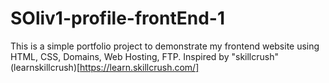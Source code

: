 # SOliv1-profile-frontEnd-1

This is a simple portfolio project to demonstrate my frontend website using HTML, CSS, Domains, Web Hosting, FTP. Inspired by "skillcrush"
(learnskillcrush)[https://learn.skillcrush.com/]
